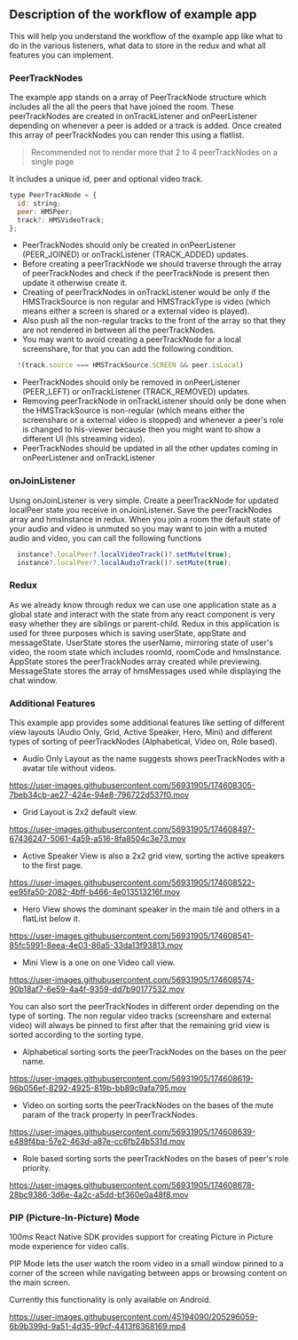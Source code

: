 ## Description of the workflow of example app

This will help you understand the workflow of the example app like what to do in the various listeners, what data to store in the redux and what all features you can implement.

### PeerTrackNodes

The example app stands on a array of PeerTrackNode structure which includes all the all the peers that have joined the room. These peerTrackNodes are created in onTrackListener and onPeerListener depending on whenever a peer is added or a track is added. Once created this array of peerTrackNodes you can render this using a flatlist. 

> Recommended not to render more that 2 to 4 peerTrackNodes on a single page

It includes a unique id, peer and optional video track. 

```js 
type PeerTrackNode = {
  id: string;
  peer: HMSPeer;
  track?: HMSVideoTrack;
};
```
* PeerTrackNodes should only be created in onPeerListener (PEER_JOINED) or onTrackListener (TRACK_ADDED) updates. 
* Before creating a peerTrackNode we should traverse through the array of peerTrackNodes and check if the peerTrackNode is present then update it otherwise create it. 
* Creating of peerTrackNodes in onTrackListener would be only if the HMSTrackSource is non regular and HMSTrackType is video (which means either a screen is shared or a external video is played). 
* Also push all the non-regular tracks to the front of the array so that they are not rendered in between all the peerTrackNodes. 
* You may want to avoid creating a peerTrackNode for a local screenshare, for that you can add the following condition.
```js
  !(track.source === HMSTrackSource.SCREEN && peer.isLocal)
```

* PeerTrackNodes should only be removed in onPeerListener (PEER_LEFT) or onTrackListener (TRACK_REMOVED) updates. 
* Removing peerTrackNode in onTrackListener should only be done when the HMSTrackSource is non-regular (which means either the screenshare or a external video is stopped) and whenever a peer's role is changed to hls-viewer because then you might want to show a different UI (hls streaming video).
* PeerTrackNodes should be updated in all the other updates coming in onPeerListener and onTrackListener

### onJoinListener

Using onJoinListener is very simple. Create a peerTrackNode for updated localPeer state you receive in onJoinListener. Save the peerTrackNodes array and hmsInstance in redux. When you join a room the default state of your audio and video is unmuted so you may want to join with a muted audio and video, you can call the following functions 
```js
  instance?.localPeer?.localVideoTrack()?.setMute(true);
  instance?.localPeer?.localAudioTrack()?.setMute(true);
```

### Redux

As we already know through redux we can use one application state as a global state and interact with the state from any react component is very easy whether they are siblings or parent-child. Redux in this application is used for three purposes which is saving userState, appState and messageState. UserState stores the userName, mirroring state of user's video, the room state which includes roomId, roomCode and hmsInstance. AppState stores the peerTrackNodes array created while previewing. MessageState stores the array of hmsMessages used while displaying the chat window.

### Additional Features

This example app provides some additional features like setting of different view layouts (Audio Only, Grid, Active Speaker, Hero, Mini) and different types of sorting of peerTrackNodes (Alphabetical, Video on, Role based). 

* Audio Only Layout as the name suggests shows peerTrackNodes with a avatar tile without videos. 

https://user-images.githubusercontent.com/56931905/174608305-7beb34cb-ae27-424e-94e8-796722d537f0.mov


* Grid Layout is 2x2 default view. 

https://user-images.githubusercontent.com/56931905/174608497-67436247-5061-4a59-a516-8fa8504c3e73.mov


* Active Speaker View is also a 2x2 grid view, sorting the active speakers to the first page. 

https://user-images.githubusercontent.com/56931905/174608522-ee95fa50-2082-4bff-b466-4e013513216f.mov


* Hero View shows the dominant speaker in the main tile and others in a flatList below it. 

https://user-images.githubusercontent.com/56931905/174608541-85fc5991-8eea-4e03-86a5-33da13f93813.mov


* Mini View is a one on one Video call view. 

https://user-images.githubusercontent.com/56931905/174608574-90b18af7-6e59-4a4f-9359-dd7b90177532.mov



You can also sort the peerTrackNodes in different order depending on the type of sorting. The non regular video tracks (screenshare and external video) will always be pinned to first after that the remaining grid view is sorted according to the sorting type. 
* Alphabetical sorting sorts the peerTrackNodes on the bases on the peer name. 

https://user-images.githubusercontent.com/56931905/174608619-96b056ef-8292-4925-819b-bb89c9afa795.mov


* Video on sorting sorts the peerTrackNodes on the bases of the mute param of the track property in peerTrackNodes. 

https://user-images.githubusercontent.com/56931905/174608639-e489f4ba-57e2-463d-a87e-cc6fb24b531d.mov


* Role based sorting sorts the peerTrackNodes on the bases of peer's role priority. 

https://user-images.githubusercontent.com/56931905/174608678-28bc9386-3d6e-4a2c-a5dd-bf360e0a48f8.mov


### PIP (Picture-In-Picture) Mode

100ms React Native SDK provides support for creating Picture in Picture mode experience for video calls.

PIP Mode lets the user watch the room video in a small window pinned to a corner of the screen while navigating between apps or browsing content on the main screen.

Currently this functionality is only available on Android.

https://user-images.githubusercontent.com/45194090/205296059-6b9b399d-9a51-4d35-99cf-4413f6368169.mp4

